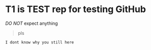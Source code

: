 # T1 is **TEST** rep for testing GitHub

*DO NOT* expect anything 
> pls 

    I dont know why you still here
